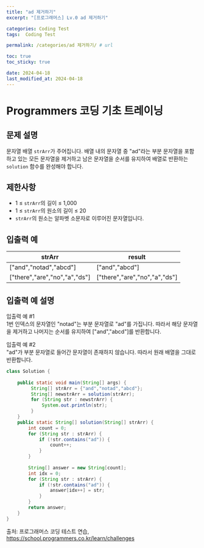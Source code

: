 ```yaml
---
title: "ad 제거하기"
excerpt: "[프로그래머스] Lv.0 ad 제거하기"

categories: Coding Test
tags:  Coding Test

permalink: /categories/ad 제거하기/ # url

toc: true
toc_sticky: true

date: 2024-04-18
last_modified_at: 2024-04-18
---
```


# Programmers 코딩 기초 트레이닝

문제 설명
---
문자열 배열 `strArr`가 주어집니다. 배열 내의 문자열 중 "ad"라는 부분 문자열을 포함하고 있는 모든 문자열을 제거하고 남은 문자열을 순서를 유지하여 배열로 반환하는 `solution` 함수를 완성해야 합니다.

제한사항
---
- 1 ≤ `strArr`의 길이 ≤ 1,000
- 1 ≤ `strArr`의 원소의 길이 ≤ 20
- `strArr`의 원소는 알파벳 소문자로 이루어진 문자열입니다.

입출력 예
---

| strArr                    | result                   |
|---------------------------|--------------------------|
| ["and","notad","abcd"]   | ["and","abcd"]           |
| ["there","are","no","a","ds"] | ["there","are","no","a","ds"] |

입출력 예 설명
---
입출력 예 #1  
1번 인덱스의 문자열인 "notad"는 부분 문자열로 "ad"를 가집니다. 따라서 해당 문자열을 제거하고 나머지는 순서를 유지하여 ["and","abcd"]를 반환합니다.

입출력 예 #2  
"ad"가 부분 문자열로 들어간 문자열이 존재하지 않습니다. 따라서 원래 배열을 그대로 반환합니다.

```java
class Solution {
	
	public static void main(String[] args) {
		 String[] strArr = {"and","notad","abcd"};
		 String[] newstrArr = solution(strArr);
		 for (String str : newstrArr) {
	         System.out.println(str);
	     }
	}
	public static String[] solution(String[] strArr) {
        int count = 0;
        for (String str : strArr) {
            if (!str.contains("ad")) {
                count++;
            }
        }
        
        String[] answer = new String[count];
        int idx = 0;
        for (String str : strArr) {
            if (!str.contains("ad")) {
                answer[idx++] = str;
            }
        }
        return answer;
    }
}
``````

출처: 프로그래머스 코딩 테스트 연습, https://school.programmers.co.kr/learn/challenges
